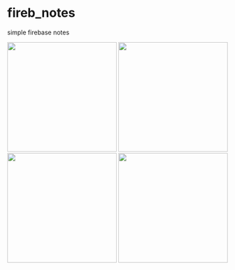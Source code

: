 # fireb_notes
simple firebase notes
<p align="center">
  <img src="https://raw.githubusercontent.com/renerroll/fire_notes/main/Screenshot_1684623253.png" width="250" title="">
  <img src="https://raw.githubusercontent.com/renerroll/fire_notes/main/Screenshot_1684623254.png" width="250" title="">
  <img src="https://raw.githubusercontent.com/renerroll/fire_notes/main/Screenshot_1684623255.png" width="250" title="">
  <img src="https://raw.githubusercontent.com/renerroll/fire_notes/main/Screenshot_1684656057.png" width="250" title="">
</p>
